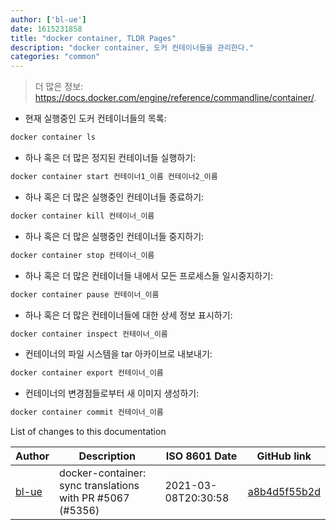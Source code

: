```yaml
---
author: ['bl-ue']
date: 1615231858
title: "docker container, TLDR Pages"
description: "docker container, 도커 컨테이너들을 관리한다."
categories: "common"
---
```

> 더 많은 정보: <https://docs.docker.com/engine/reference/commandline/container/>.

- 현재 실행중인 도커 컨테이너들의 목록:

```bash
docker container ls
```

- 하나 혹은 더 많은 정지된 컨테이너들 실행하기:

```bash
docker container start 컨테이너1_이름 컨테이너2_이름
```

- 하나 혹은 더 많은 실행중인 컨테이너들 종료하기:

```bash
docker container kill 컨테이너_이름
```

- 하나 혹은 더 많은 실행중인 컨테이너들 중지하기:

```bash
docker container stop 컨테이너_이름
```

- 하나 혹은 더 많은 컨테이너들 내에서 모든 프로세스들 일시중지하기:

```bash
docker container pause 컨테이너_이름
```

- 하나 혹은 더 많은 컨테이너들에 대한 상세 정보 표시하기:

```bash
docker container inspect 컨테이너_이름
```

- 컨테이너의 파일 시스템을 tar 아카이브로 내보내기:

```bash
docker container export 컨테이너_이름
```

- 컨테이너의 변경점들로부터 새 이미지 생성하기:

```bash
docker container commit 컨테이너_이름
```
List of changes to this documentation


Author | Description | ISO 8601 Date | GitHub link
------|-----|-----|-----
[bl-ue](mailto:54780737+bl-ue@users.noreply.github.com) | docker-container: sync translations with PR #5067 (#5356) | 2021-03-08T20:30:58 | [a8b4d5f55b2d](https://github.com/tldr-pages/tldr/commit/a8b4d5f55b2d93890e414c9c2e83d06f6939bcda)

